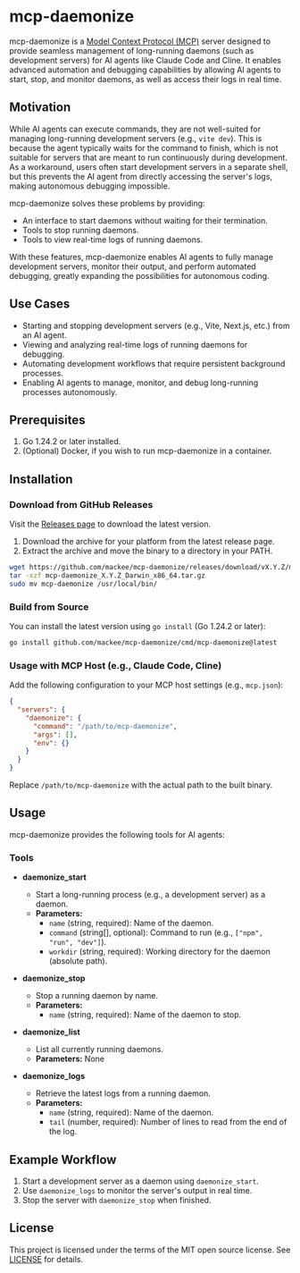 # mcp-daemonize

mcp-daemonize is a [Model Context Protocol (MCP)](https://modelcontextprotocol.io/introduction) server designed to provide seamless management of long-running daemons (such as development servers) for AI agents like Claude Code and Cline. It enables advanced automation and debugging capabilities by allowing AI agents to start, stop, and monitor daemons, as well as access their logs in real time.

## Motivation

While AI agents can execute commands, they are not well-suited for managing long-running development servers (e.g., `vite dev`). This is because the agent typically waits for the command to finish, which is not suitable for servers that are meant to run continuously during development. As a workaround, users often start development servers in a separate shell, but this prevents the AI agent from directly accessing the server's logs, making autonomous debugging impossible.

mcp-daemonize solves these problems by providing:
- An interface to start daemons without waiting for their termination.
- Tools to stop running daemons.
- Tools to view real-time logs of running daemons.

With these features, mcp-daemonize enables AI agents to fully manage development servers, monitor their output, and perform automated debugging, greatly expanding the possibilities for autonomous coding.

## Use Cases

- Starting and stopping development servers (e.g., Vite, Next.js, etc.) from an AI agent.
- Viewing and analyzing real-time logs of running daemons for debugging.
- Automating development workflows that require persistent background processes.
- Enabling AI agents to manage, monitor, and debug long-running processes autonomously.

## Prerequisites

1. Go 1.24.2 or later installed.
2. (Optional) Docker, if you wish to run mcp-daemonize in a container.

## Installation

### Download from GitHub Releases

Visit the [Releases page](https://github.com/mackee/mcp-daemonize/releases) to download the latest version.

1. Download the archive for your platform from the latest release page.
2. Extract the archive and move the binary to a directory in your PATH.

```bash
wget https://github.com/mackee/mcp-daemonize/releases/download/vX.Y.Z/mcp-daemonize_X.Y.Z_Darwin_x86_64.tar.gz
tar -xzf mcp-daemonize_X.Y.Z_Darwin_x86_64.tar.gz
sudo mv mcp-daemonize /usr/local/bin/
```

### Build from Source

You can install the latest version using `go install` (Go 1.24.2 or later):

```bash
go install github.com/mackee/mcp-daemonize/cmd/mcp-daemonize@latest
```

### Usage with MCP Host (e.g., Claude Code, Cline)

Add the following configuration to your MCP host settings (e.g., `mcp.json`):

```json
{
  "servers": {
    "daemonize": {
      "command": "/path/to/mcp-daemonize",
      "args": [],
      "env": {}
    }
  }
}
```

Replace `/path/to/mcp-daemonize` with the actual path to the built binary.

## Usage

mcp-daemonize provides the following tools for AI agents:

### Tools

- **daemonize_start**
  - Start a long-running process (e.g., a development server) as a daemon.
  - **Parameters:**
    - `name` (string, required): Name of the daemon.
    - `command` (string[], optional): Command to run (e.g., `["npm", "run", "dev"]`).
    - `workdir` (string, required): Working directory for the daemon (absolute path).

- **daemonize_stop**
  - Stop a running daemon by name.
  - **Parameters:**
    - `name` (string, required): Name of the daemon to stop.

- **daemonize_list**
  - List all currently running daemons.
  - **Parameters:** None

- **daemonize_logs**
  - Retrieve the latest logs from a running daemon.
  - **Parameters:**
    - `name` (string, required): Name of the daemon.
    - `tail` (number, required): Number of lines to read from the end of the log.


## Example Workflow

1. Start a development server as a daemon using `daemonize_start`.
2. Use `daemonize_logs` to monitor the server's output in real time.
3. Stop the server with `daemonize_stop` when finished.

## License

This project is licensed under the terms of the MIT open source license. See [LICENSE](./LICENSE) for details.
